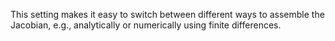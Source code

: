 This setting makes it easy to switch between different ways to assemble the
Jacobian, e.g., analytically or numerically using finite differences.
